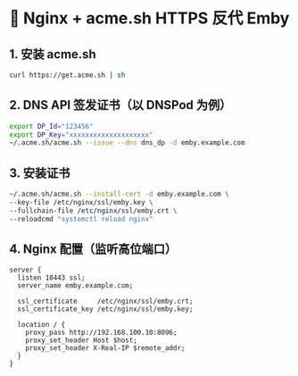 # 🔐 Nginx + acme.sh HTTPS 反代 Emby

## 1. 安装 acme.sh
```bash
curl https://get.acme.sh | sh
```

## 2. DNS API 签发证书（以 DNSPod 为例）
```bash
export DP_Id="123456"
export DP_Key="xxxxxxxxxxxxxxxxxxxx"
~/.acme.sh/acme.sh --issue --dns dns_dp -d emby.example.com
```

## 3. 安装证书
```bash
~/.acme.sh/acme.sh --install-cert -d emby.example.com \
--key-file /etc/nginx/ssl/emby.key \
--fullchain-file /etc/nginx/ssl/emby.crt \
--reloadcmd "systemctl reload nginx"
```

## 4. Nginx 配置（监听高位端口）
```nginx
server {
  listen 18443 ssl;
  server_name emby.example.com;

  ssl_certificate     /etc/nginx/ssl/emby.crt;
  ssl_certificate_key /etc/nginx/ssl/emby.key;

  location / {
    proxy_pass http://192.168.100.10:8096;
    proxy_set_header Host $host;
    proxy_set_header X-Real-IP $remote_addr;
  }
}
```
